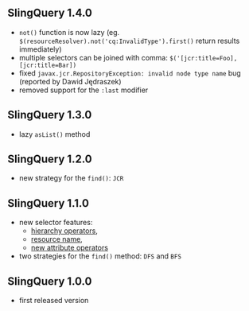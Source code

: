 ## SlingQuery 1.4.0

* `not()` function is now lazy (eg. `$(resourceResolver).not('cq:InvalidType').first()` return results immediately)
* multiple selectors can be joined with comma: `$('[jcr:title=Foo], [jcr:title=Bar])`
* fixed `javax.jcr.RepositoryException: invalid node type name` bug (reported by Dawid Jędraszek)
* removed support for the `:last` modifier

## SlingQuery 1.3.0

* lazy `asList()` method

## SlingQuery 1.2.0

* new strategy for the `find()`: `JCR`

## SlingQuery 1.1.0

* new selector features:
	* [hierarchy operators](https://github.com/Cognifide/Sling-Query/wiki/Hierarchy-operator-list),
	* [resource name](https://github.com/Cognifide/Sling-Query/wiki/Selector-syntax#wiki-resource-name),
	* [new attribute operators](https://github.com/Cognifide/Sling-Query/wiki/Operator%20list)
* two strategies for the `find()` method: `DFS` and `BFS`

## SlingQuery 1.0.0

* first released version